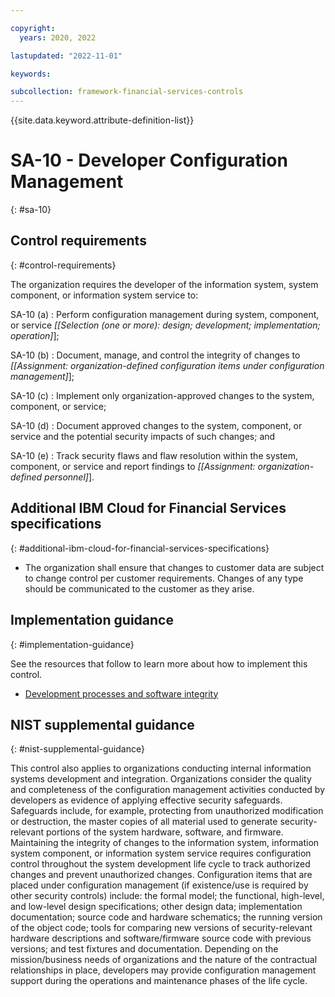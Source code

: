 ```yaml
---

copyright:
  years: 2020, 2022

lastupdated: "2022-11-01"

keywords:

subcollection: framework-financial-services-controls
---
```


{{site.data.keyword.attribute-definition-list}}

               
# SA-10 - Developer Configuration Management
{: #sa-10}

## Control requirements
{: #control-requirements}

The organization requires the developer of the information system, system component, or information system service to:

SA-10 (a)
    : Perform configuration management during system, component, or service _[[Selection (one or more): design; development; implementation; operation]_];

SA-10 (b)
    : Document, manage, and control the integrity of changes to _[[Assignment: organization-defined configuration items under configuration management]_];

SA-10 (c)
    : Implement only organization-approved changes to the system, component, or service;

SA-10 (d)
    : Document approved changes to the system, component, or service and the potential security impacts of such changes; and

SA-10 (e)
    : Track security flaws and flaw resolution within the system, component, or service and report findings to _[[Assignment: organization-defined personnel]_].

## Additional IBM Cloud for Financial Services specifications
{: #additional-ibm-cloud-for-financial-services-specifications}

- The organization shall ensure that changes to customer data are subject to change control per customer requirements.  Changes of any type should be communicated to the customer as they arise.

## Implementation guidance
{: #implementation-guidance}

See the resources that follow to learn more about how to implement this control.

- [Development processes and software integrity](/docs/framework-financial-services?topic=framework-financial-services-shared-development-processes)

## NIST supplemental guidance
{: #nist-supplemental-guidance}

This control also applies to organizations conducting internal information systems development and integration. Organizations consider the quality and completeness of the configuration management activities conducted by developers as evidence of applying effective security safeguards. Safeguards include, for example, protecting from unauthorized modification or destruction, the master copies of all material used to generate security-relevant portions of the system hardware, software, and firmware. Maintaining the integrity of changes to the information system, information system component, or information system service requires configuration control throughout the system development life cycle to track authorized changes and prevent unauthorized changes. Configuration items that are placed under configuration management (if existence/use is required by other security controls) include: the formal model; the functional, high-level, and low-level design specifications; other design data; implementation documentation; source code and hardware schematics; the running version of the object code; tools for comparing new versions of security-relevant hardware descriptions and software/firmware source code with previous versions; and test fixtures and documentation. Depending on the mission/business needs of organizations and the nature of the contractual relationships in place, developers may provide configuration management support during the operations and maintenance phases of the life cycle.





